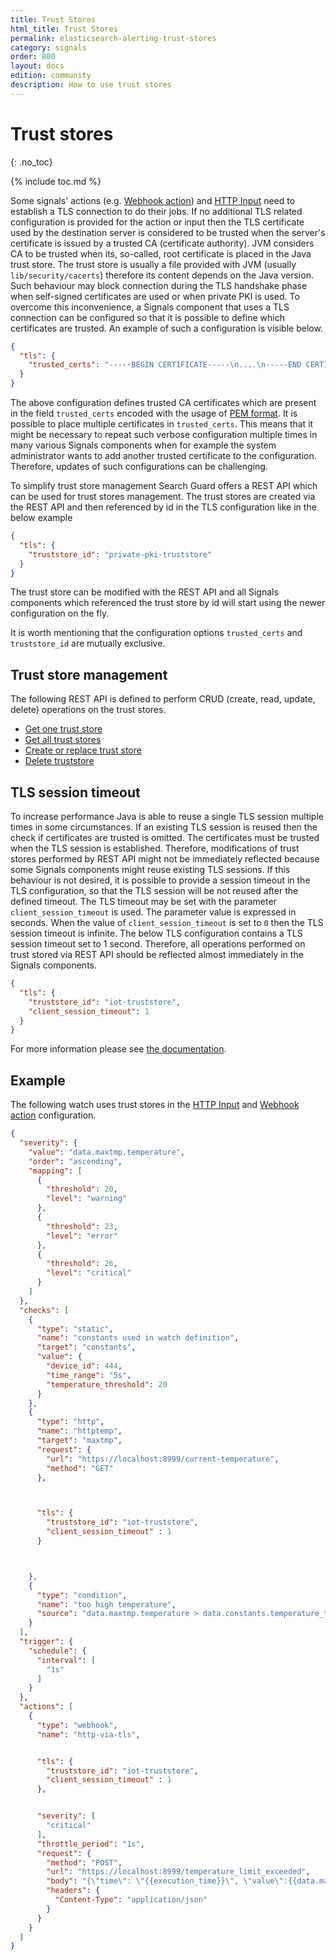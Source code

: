 ```yaml
---
title: Trust Stores
html_title: Trust Stores
permalink: elasticsearch-alerting-trust-stores
category: signals
order: 800
layout: docs
edition: community
description: How to use trust stores
---
```


<!--- Copyright 2022 floragunn GmbH -->

# Trust stores
{: .no_toc}

{% include toc.md %}

Some signals' actions (e.g. [Webhook action](elasticsearch-alerting-actions-webhook)) and [HTTP Input](elasticsearch-alerting-inputs-http)
need to establish a TLS connection to do their jobs. If no additional TLS related configuration is provided for the action or input then 
the TLS certificate used by the destination server is considered to be trusted when the server's certificate is issued by a trusted CA 
(certificate authority). JVM considers CA to be trusted when its, so-called, root certificate is placed in the Java trust store. 
The trust store is usually a file provided with JVM (usually `lib/security/cacerts`) therefore its content depends on the Java version. 
Such behaviour may block connection during the TLS handshake phase when self-signed certificates are used or when private PKI is used. 
To overcome this inconvenience, a Signals component that uses a TLS connection can be configured so that it is possible to define which 
certificates are trusted.  An example of such a configuration is visible below.
```json
{
  "tls": {
    "trusted_certs": "-----BEGIN CERTIFICATE-----\n....\n-----END CERTIFICATE-----\n"
  }
}
```

The above configuration defines trusted CA certificates which are present in the field `trusted_certs` encoded with the usage of
[PEM format](https://www.rfc-editor.org/rfc/rfc7468). It is possible to place multiple certificates in `trusted_certs`. This means that it 
might be necessary to repeat such verbose configuration multiple times in many various Signals components when for example the system 
administrator wants to add another trusted certificate to the configuration. Therefore, updates of such configurations can be challenging.

To simplify trust store management Search Guard offers a REST API which can be used for trust stores management. The trust stores are created
via the REST API and then referenced by id in the TLS configuration like in the below example
```json
{
  "tls": {
    "truststore_id": "private-pki-truststore"
  }
}
```

The trust store can be modified with the REST API and all Signals components which referenced the trust store by id will start using the newer configuration
on the fly.

It is worth mentioning that the configuration options `trusted_certs` and `truststore_id` are mutually exclusive.

## Trust store management

The following REST API is defined to perform CRUD (create, read, update, delete) operations on the trust stores.
* [Get one trust store](./rest_api_trust_store_get_one.md)
* [Get all trust stores](./rest_api_trust_store_get_all.md)
* [Create or replace trust store](./rest_api_trust_store_create_or_replace.md)
* [Delete truststore](./rest_api_trust_store_delete.md)
 
## TLS session timeout
To increase performance Java is able to reuse a single TLS session multiple times in some circumstances. If an existing TLS session is reused
then the check if certificates are trusted is omitted. The certificates must be trusted when the TLS session is established. Therefore,
modifications of trust stores performed by REST API might not be immediately reflected because some Signals components might reuse existing
TLS sessions. If this behaviour is not desired, it is possible to provide a session timeout in the TLS configuration, so that the TLS
session will be not reused after the defined timeout. The TLS timeout may be set with the
parameter `client_session_timeout` is used. The parameter value is expressed in seconds. When the value of `client_session_timeout` is
set to `0` then the TLS session timeout is infinite. The below TLS configuration contains a TLS session timeout set to 1 second.
Therefore, all operations performed on trust stored via REST API should be reflected almost immediately in the Signals components.

```json
{
  "tls": {
    "truststore_id": "iot-truststore",
    "client_session_timeout": 1
  }
}
```
For more information please see 
[the documentation](https://docs.oracle.com/javase/8/docs/api/javax/net/ssl/SSLSessionContext.html#setSessionTimeout-int-).

## Example
The following watch uses trust stores in the [HTTP Input](elasticsearch-alerting-inputs-http) and 
[Webhook action](elasticsearch-alerting-actions-webhook) configuration.
```json
{
  "severity": {
    "value": "data.maxtmp.temperature",
    "order": "ascending",
    "mapping": [
      {
        "threshold": 20,
        "level": "warning"
      },
      {
        "threshold": 23,
        "level": "error"
      },
      {
        "threshold": 26,
        "level": "critical"
      }
    ]
  },
  "checks": [
    {
      "type": "static",
      "name": "constants used in watch definition",
      "target": "constants",
      "value": {
        "device_id": 444,
        "time_range": "5s",
        "temperature_threshold": 20
      }
    },
    {
      "type": "http",
      "name": "httptemp",
      "target": "maxtmp",
      "request": {
        "url": "https://localhost:8999/current-temperature",
        "method": "GET"
      },



      "tls": {
        "truststore_id": "iot-truststore",
        "client_session_timeout" : 1
      }



    },
    {
      "type": "condition",
      "name": "too high temperature",
      "source": "data.maxtmp.temperature > data.constants.temperature_threshold"
    }
  ],
  "trigger": {
    "schedule": {
      "interval": [
        "1s"
      ]
    }
  },
  "actions": [
    {
      "type": "webhook",
      "name": "http-via-tls",


      "tls": {
        "truststore_id": "iot-truststore",
        "client_session_timeout" : 1
      },


      "severity": [
        "critical"
      ],
      "throttle_period": "1s",
      "request": {
        "method": "POST",
        "url": "https://localhost:8999/temperature_limit_exceeded",
        "body": "{\"time\": \"{{execution_time}}\", \"value\":{{data.maxtmp.temperature}}},\"device_id\":{{data.constants.device_id}}",
        "headers": {
          "Content-Type": "application/json"
        }
      }
    }
  ]
}
```
